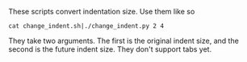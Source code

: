 These scripts convert indentation size. Use them like so

    cat change_indent.sh|./change_indent.py 2 4

They take two arguments. The first is the original indent size,
and the second is the future indent size. They don't support tabs yet.
